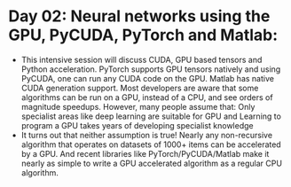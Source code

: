# Day 02: Neural networks using the GPU, PyCUDA, PyTorch and Matlab:

- This intensive session will discuss CUDA, GPU based tensors and Python acceleration.  PyTorch supports GPU tensors natively and using PyCUDA, one can run any CUDA code on the GPU. Matlab has native CUDA generation support.
Most developers are aware that some algorithms can be run on a GPU, instead of a CPU, and see orders of magnitude speedups. However, many people assume that: Only specialist areas like deep learning are suitable for GPU and Learning to program a GPU takes years of developing specialist knowledge
- It turns out that neither assumption is true! Nearly any non-recursive algorithm that operates on datasets of 1000+ items can be accelerated by a GPU. And recent libraries like PyTorch/PyCUDA/Matlab make it nearly as simple to write a GPU accelerated algorithm as a regular CPU algorithm.